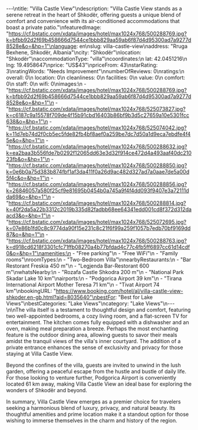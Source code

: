 ---\ntitle: "Villa Castle View"\ndescription: "Villa Castle View stands as a serene retreat in the heart of Shkodër, offering guests a unique blend of comfort and convenience with its air-conditioned accommodations that boast a private patio."\nfeaturedImage: "https://cf.bstatic.com/xdata/images/hotel/max1024x768/500288769.jpg?k=bfbb92d2f69b458666d7544ce1bbb829aa59ab6f87d4d95300ad7a9277d8528e&o=&hp=1"\nlanguage: en\nslug: villa-castle-view\naddress: "Rruga Bexhene, Shkodër, Albania"\ncity: "Shkodër"\nlocation: "Shkodër"\naccommodationType: "villa"\ncoordinates:\n  lat: 42.0451216\n  lng: 19.4958647\nprice: "US$43"\npriceFrom: 43\nstarRating: 3\nratingWords: "Needs Improvement"\nnumberOfReviews: 0\nratings:\n  overall: 0\n  location: 0\n  cleanliness: 0\n  facilities: 0\n  value: 0\n  comfort: 0\n  staff: 0\n  wifi: 0\nimages:\n  - "https://cf.bstatic.com/xdata/images/hotel/max1024x768/500288769.jpg?k=bfbb92d2f69b458666d7544ce1bbb829aa59ab6f87d4d95300ad7a9277d8528e&o=&hp=1"\n  - "https://cf.bstatic.com/xdata/images/hotel/max1024x768/525073827.jpg?k=c6187c9a15578f709de4f15b91cbd16403b86bf9b3d5c27659a10e5301fcc638&o=&hp=1"\n  - "https://cf.bstatic.com/xdata/images/hotel/max1024x768/525074042.jpg?k=11d7eb74d2f0cb5ec5fde82fb4bf8aef0a259be7dc7d50a1d9eca7ebdfe4f45e&o=&hp=1"\n  - "https://cf.bstatic.com/xdata/images/hotel/max1024x768/500288632.jpg?k=ea2baa3b556fde7b0292f12065dd63e3d32f914ce472d4a493aaf40dc21023fb&o=&hp=1"\n  - "https://cf.bstatic.com/xdata/images/hotel/max1024x768/500288850.jpg?k=0e6b0a75d383b874fbf1af3da411f0a26d9ac482d327ad7a0aae7de5a00d5f4c&o=&hp=1"\n  - "https://cf.bstatic.com/xdata/images/hotel/max1024x768/500288856.jpg?k=26846057a580f25cf9e81695b0454b0a745a9f4f4dd093f9407e3a72111dda69&o=&hp=1"\n  - "https://cf.bstatic.com/xdata/images/hotel/max1024x768/500288814.jpg?k=40f2da5a22b3312c2019b335d82fadbb68ee64341edd001cd8f372d312daacd3&o=&hp=1"\n  - "https://cf.bstatic.com/xdata/images/hotel/max1024x768/525072695.jpg?k=07e86b1fd0c8c9774da90f15e231c8c21f6f99a259f1057b7edb70bf9169dd87&o=&hp=1"\n  - "https://cf.bstatic.com/xdata/images/hotel/max1024x768/500288763.jpg?k=d918cd6218f3301cfc71ffb08270a4b77bfdad4c77c4fb5ff6897cc61d14cdf0&o=&hp=1"\namenities:\n  - "Free parking"\n  - "Free WiFi"\n  - "Family rooms"\nroomTypes:\n  - "Two-Bedroom Villa"\nnearbyRestaurants:\n  - "Bar Restorant Freskia 450 m"\n  - "Legjenda Bar-Restorant 600 m"\nwhatsNearby:\n  - "Rozafa Castle Shkodra 200 m"\n  - "National Park Skadar Lake 10 km"\nairports:\n  - "Podgorica Airport 39 km"\n  - "Tirana International Airport Mother Teresa 71 km"\n  - "Tivat Airport 74 km"\nbookingURL: "https://www.booking.com/hotel/al/villa-castle-view-shkoder.en-gb.html?aid=8035640"\nbestFor: "Best for Lake Views"\nbestCategories: "Lake Views"\ncategory: "Lake Views"\n---\n\nThe villa itself is a testament to thoughtful design and comfort, featuring two well-appointed bedrooms, a cozy living room, and a flat-screen TV for entertainment. The kitchen comes fully equipped with a dishwasher and an oven, making meal preparation a breeze. Perhaps the most enchanting feature is the outdoor dining area, allowing guests to savor their meals amidst the tranquil views of the villa's inner courtyard. The addition of a private entrance enhances the sense of exclusivity and privacy for those staying at Villa Castle View.

Beyond the confines of the villa, guests are invited to unwind in the lush garden, offering a peaceful escape from the hustle and bustle of daily life. For those looking to venture further, Podgorica Airport is conveniently located 61 km away, making Villa Castle View an ideal base for exploring the wonders of Shkodër and beyond.

In summary, Villa Castle View emerges as a premier choice for travelers seeking a harmonious blend of luxury, privacy, and natural beauty. Its thoughtful amenities and prime location make it a standout option for those wishing to immerse themselves in the charm and history of the region.